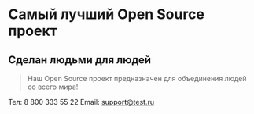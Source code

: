 # Самый лучший Open Source проект

## Сделан людьми для людей

> Наш Open Source проект предназначен для объединения людей со всего мира!

Тел: 8 800 333 55 22
Email: <support@test.ru>
